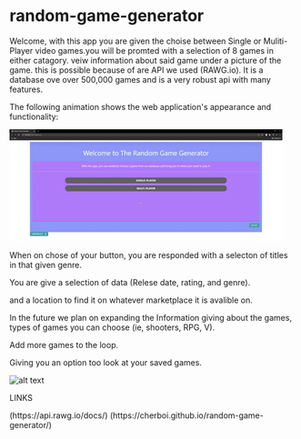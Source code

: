 # random-game-generator

Welcome, with this app you are given the choise between Single or Muliti-Player video games.you will be promted with a selection of 8 games in either catagory. veiw information about said game under a picture of the game. this is possible because of are API we used (RAWG.io). It is a database ove over 500,000 games and is a very robust api with many features.

The following animation shows the web application's appearance and functionality:

![portfolio demo](./images/Promogif.gif)

When on chose of your button, you are responded with a selecton of titles in that given 
genre. 

You are give a selection of data (Relese date, rating, and genre).


and a location to find it on whatever marketplace it is avalible on.


In the future we plan on expanding the Information giving about the games, types of games you can choose (ie, shooters, RPG, V).

Add more games to the loop.

Giving you an option too look at your saved games.

![alt text](https://media.rawg.io/media/games/456/456dea5e1c7e3cd07060c14e96612001.jpg)


LINKS
<link>(https://api.rawg.io/docs/)
<link>(https://cherboi.github.io/random-game-generator/)
